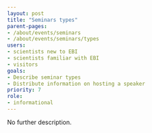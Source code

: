 ```yaml
---
layout: post
title: "Seminars types"
parent-pages:
- /about/events/seminars
- /about/events/seminars/types
users:
- scientists new to EBI
- scientists familiar with EBI
- visitors
goals:
- Describe seminar types
- Distribute information on hosting a speaker
priority: 7
role:
- informational
---
```


No further description.
